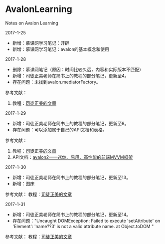 # AvalonLearning
Notes on Avalon Learning

2017-1-25
- 新增：慕课网学习笔记：开辟
- 新增：慕课网学习笔记：avalon的基本概念和使用


2017-1-28
- 删除：慕课网笔记（原因：时间比较久远，内容和实际版本不匹配）
- 新增：司徒正美老师在简书上的教程的部分笔记，更新至4。
- 存在问题：未找到avalon.mediatorFactory。

参考文献：
1. 教程：[司徒正美的文章](https://segmentfault.com/u/situzhengmei/articles?page=1)

2017-1-29
- 新增：司徒正美老师在简书上的教程的部分笔记，更新至8。
- 存在问题：可以添加属于自己的API文档和表格。

参考文献：
1. 教程：[司徒正美的文章](https://segmentfault.com/u/situzhengmei/articles?page=1)
2. API文档：[avalon2——迷你、易用、高性能的前端MVVM框架](http://avalonjs.coding.me/)

2017-1-30
- 新增：司徒正美老师在简书上的教程的部分笔记，更新至13。
- 新增：图床

参考文献：
教程：[司徒正美的文章](https://segmentfault.com/u/situzhengmei/articles?page=1)

2017-1-31
- 新增：司徒正美老师在简书上的教程的部分笔记，更新至14。
- 存在问题："Uncaught DOMException: Failed to execute 'setAttribute' on 'Element': 'name\??3' is not a valid attribute name.  at Object.toDOM "

参考文献：
教程：[司徒正美的文章](https://segmentfault.com/u/situzhengmei/articles?page=1)